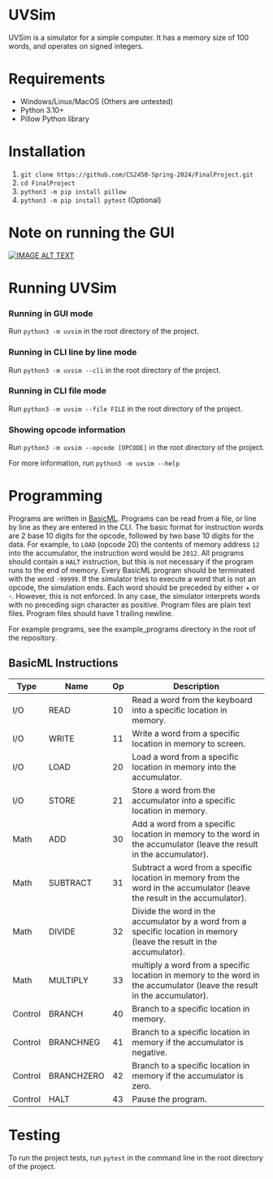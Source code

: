 # UVSim
UVSim is a simulator for a simple computer. It has a memory size of 100 words, and operates on signed integers.

# Requirements
- Windows/Linux/MacOS (Others are untested)
- Python 3.10+
- Pillow Python library

# Installation
1. `git clone https://github.com/CS2450-Spring-2024/FinalProject.git`
2. `cd FinalProject`
3. `python3 -m pip install pillow`
5. `python3 -m pip install pytest` (Optional)


# Note on running the GUI
[![IMAGE ALT TEXT](http://img.youtube.com/vi/ivGIeuorvso/0.jpg)](http://www.youtube.com/watch?v=ivGIeuorvso "Running in GUI mode")



# Running UVSim
### Running in GUI mode
Run `python3 -m uvsim` in the root directory of the project.

### Running in CLI line by line mode
Run `python3 -m uvsim --cli` in the root directory of the project.

### Running in CLI file mode
Run `python3 -m uvsim --file FILE` in the root directory of the project.

### Showing opcode information
Run `python3 -m uvsim --opcode [OPCODE]` in the root directory of the project.

For more information, run `python3 -m uvsim --help`

# Programming
Programs are written in [BasicML](#basicml-instructions). Programs can be read from a file, or line by line as they are entered in the CLI.
The basic format for instruction words are 2 base 10 digits for the opcode, followed by two base 10 digits for the data. For example, to `LOAD` (opcode 20) the contents of memory address `12` into the accumulator, the instruction word would be `2012`. All programs should contain a `HALT` instruction, but this is not necessary if the program runs to the end of memory.
Every BasicML program should be terminated with the word `-99999`.
If the simulator tries to execute a word that is not an opcode, the simulation ends.
Each word should be preceded by either + or -. However, this is not enforced. In any case, the simulator interprets words with no preceding sign character as positive.
Program files are plain text files.
Program files should have 1 trailing newline.

For example programs, see the example_programs directory in the root of the repository.

## BasicML Instructions

| Type    | Name       | Op | Description                                                                                                                |
|---------|------------|----|----------------------------------------------------------------------------------------------------------------------------|
| I/O     | READ       | 10 | Read a word from the keyboard into a specific location in memory.                                                          |
| I/O     | WRITE      | 11 | Write a word from a specific location in memory to screen.                                                                 |
| I/O     | LOAD       | 20 | Load a word from a specific location in memory into the accumulator.                                                       |
| I/O     | STORE      | 21 | Store a word from the accumulator into a specific location in memory.                                                      |
| Math    | ADD        | 30 | Add a word from a specific location in memory to the word in the accumulator (leave the result in the accumulator).        |
| Math    | SUBTRACT   | 31 | Subtract a word from a specific location in memory from the word in the accumulator (leave the result in the accumulator). |
| Math    | DIVIDE     | 32 | Divide the word in the accumulator by a word from a specific location in memory (leave the result in the accumulator).     |
| Math    | MULTIPLY   | 33 | multiply a word from a specific location in memory to the word in the accumulator (leave the result in the accumulator).   |
| Control | BRANCH     | 40 | Branch to a specific location in memory.                                                                                   |
| Control | BRANCHNEG  | 41 | Branch to a specific location in memory if the accumulator is negative.                                                    |
| Control | BRANCHZERO | 42 | Branch to a specific location in memory if the accumulator is zero.                                                        |
| Control | HALT       | 43 | Pause the program.                                                                                                         |

# Testing

To run the project tests, run `pytest` in the command line in the root directory of the project.
